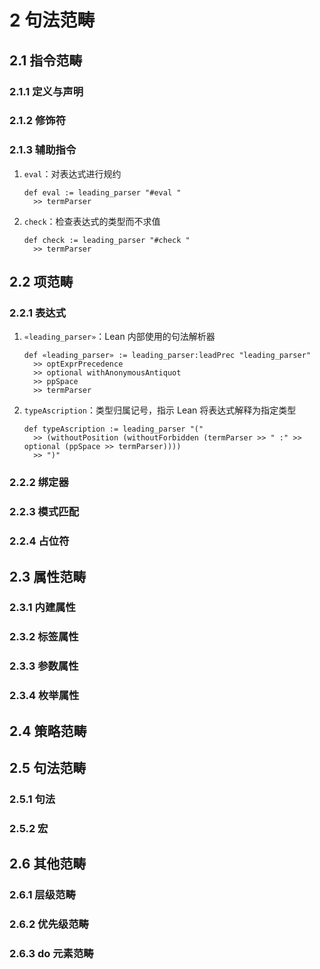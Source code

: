 # 2 句法范畴

## 2.1 指令范畴
### 2.1.1 定义与声明

### 2.1.2 修饰符

### 2.1.3 辅助指令
1. `eval`：对表达式进行规约

    ```lean
    def eval := leading_parser "#eval "
      >> termParser
    ```

2. `check`：检查表达式的类型而不求值

    ```lean
    def check := leading_parser "#check "
      >> termParser
    ```

## 2.2 项范畴
### 2.2.1 表达式
1. `«leading_parser»`：Lean 内部使用的句法解析器

    ```lean
    def «leading_parser» := leading_parser:leadPrec "leading_parser"
      >> optExprPrecedence
      >> optional withAnonymousAntiquot
      >> ppSpace
      >> termParser
    ```

2. `typeAscription`：类型归属记号，指示 Lean 将表达式解释为指定类型

    ```lean
    def typeAscription := leading_parser "("
      >> (withoutPosition (withoutForbidden (termParser >> " :" >> optional (ppSpace >> termParser))))
      >> ")"
    ```

### 2.2.2 绑定器

### 2.2.3 模式匹配

### 2.2.4 占位符

## 2.3 属性范畴
### 2.3.1 内建属性

### 2.3.2 标签属性

### 2.3.3 参数属性

### 2.3.4 枚举属性

## 2.4 策略范畴

## 2.5 句法范畴
### 2.5.1 句法

### 2.5.2 宏

## 2.6 其他范畴
### 2.6.1 层级范畴

### 2.6.2 优先级范畴

### 2.6.3 do 元素范畴
